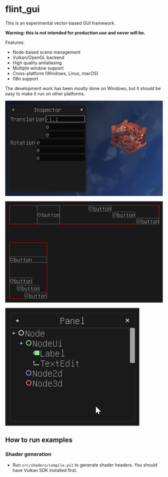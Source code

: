 # flint_gui

This is an experimental vector-based GUI framework.

**Warning: this is not intended for production use and never will be.**

Features:

* Node-based scene management
* Vulkan/OpenGL backend
* High quality antialiasing
* Multiple window support
* Cross-platform (Windows, Linux, macOS)
* I18n support

The development work has been mostly done on Windows, but it should be easy to make
it run on other platforms.

![Example 1](screenshot_1.png)

![Example 2](screenshot_2.png)

![Example 2](screenshot_3.gif)

## How to run examples

### Shader generation

* Run `src/shaders/compile.ps1` to generate shader headers. You should have Vulkan SDK installed first.
